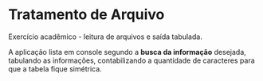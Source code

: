 # Tratamento de Arquivo

Exercício acadêmico - leitura de arquivos e saída tabulada.

A aplicação lista em console segundo a **busca da informação** desejada, tabulando as informações, contabilizando a quantidade de caracteres para que a tabela fique simétrica. 
